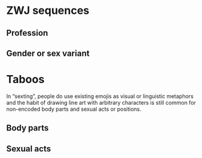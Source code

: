# ZWJ sequences

## Profession

## Gender or sex variant

# Taboos

In “sexting”, people do use existing emojis as visual or linguistic metaphors and the habit of drawing line art with arbitrary characters is still common for non-encoded body parts and sexual acts or positions.

## Body parts

## Sexual acts
